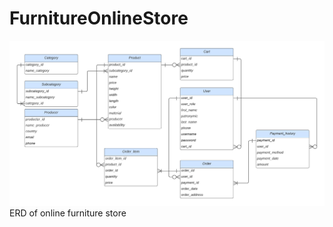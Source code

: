 # FurnitureOnlineStore

![ERD](https://github.com/DmytroChup/FurnitureOnlineStore/blob/main/er-diagram.png)
ERD of online furniture store
